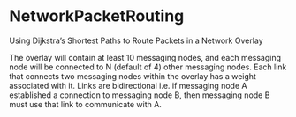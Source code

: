 NetworkPacketRouting
====================
Using Dijkstra’s Shortest Paths to Route Packets in a Network Overlay 
 
The overlay will contain at least 10 messaging nodes, and each messaging node will be connected to N 
(default of 4) other messaging nodes. Each link that connects two messaging nodes within the overlay 
has a weight associated with it. Links are bidirectional i.e. if messaging node A established a 
connection to messaging node B, then messaging node B must use that link to communicate with A. 
